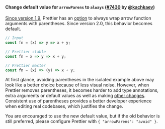 #### Change default value for `arrowParens` to `always` ([#7430](https://github.com/prettier/prettier/pull/7430) by [@kachkaev](https://github.com/kachkaev))

[Since version 1.9](https://prettier.io/blog/2017/12/05/1.9.0.html#option-to-add-parens-in-arrow-function-arguments-3324httpsgithubcomprettierprettierpull3324-by-rattrayalexhttpsgithubcomrattrayalex-and-suchipihttpsgithubcomsuchipi), Prettier has an [option](https://prettier.io/docs/en/options.html#arrow-function-parentheses) to always wrap arrow function arguments with parentheses.
Since version 2.0, this behavior becomes default.

<!-- prettier-ignore -->
```js
// Input
const fn = (x) => y => x + y;

// Prettier stable
const fn = x => y => x + y;

// Prettier master
const fn = (x) => (y) => x + y;
```

At first glance, avoiding parentheses in the isolated example above may look like a better choice because of less visual noise.
However, when Prettier removes parentheses, it becomes harder to add type annotations, extra arguments or default values as well as making [other changes](https://twitter.com/ManuelBieh/status/1181880524954050560).
Consistent use of parentheses provides a better developer experience when editing real codebases, which justifies the change.

You are encouraged to use the new default value, but if the old behavior is still preferred, please configure Prettier with `{ "arrowParens": "avoid" }`.
